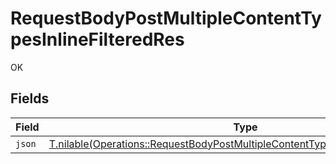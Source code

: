 # RequestBodyPostMultipleContentTypesInlineFilteredRes

OK


## Fields

| Field                                                                                                                                                                  | Type                                                                                                                                                                   | Required                                                                                                                                                               | Description                                                                                                                                                            |
| ---------------------------------------------------------------------------------------------------------------------------------------------------------------------- | ---------------------------------------------------------------------------------------------------------------------------------------------------------------------- | ---------------------------------------------------------------------------------------------------------------------------------------------------------------------- | ---------------------------------------------------------------------------------------------------------------------------------------------------------------------- |
| `json`                                                                                                                                                                 | [T.nilable(Operations::RequestBodyPostMultipleContentTypesInlineFilteredResJson)](../../models/operations/requestbodypostmultiplecontenttypesinlinefilteredresjson.md) | :heavy_minus_sign:                                                                                                                                                     | N/A                                                                                                                                                                    |